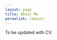 ```yaml
---
layout: page
title: About Me
permalink: /about/
---
```


To be updated with CV.



[^1]:This blog serves as a knowledge repository for aspiring data scientists.
